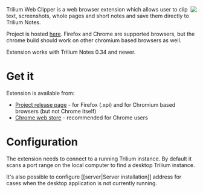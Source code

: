 <img align="right" src="https://raw.githubusercontent.com/wiki/zadam/trilium/images/chrome-trilium-web-clipper.png">
Trilium Web Clipper is a web browser extension which allows user to clip text, screenshots, whole pages and short notes and save them directly to Trilium Notes.

Project is hosted [here](https://github.com/zadam/trilium-web-clipper). Firefox and Chrome are supported browsers, but the chrome build should work on other chromium based browsers as well.

Extension works with Trilium Notes 0.34 and newer.

# Get it

Extension is available from:

* [Project release page](https://github.com/zadam/trilium-web-clipper/releases) - for Firefox (.xpi) and for Chromium based browsers (but not Chrome itself)
* [Chrome web store](http://blabla) - recommended for Chrome users

# Configuration

The extension needs to connect to a running Trilium instance. By default it scans a port range on the local computer to find a desktop Trilium instance.

It's also possible to configure [[server|Server installation]] address for cases when the desktop application is not currently running.
